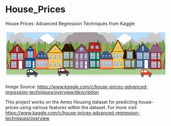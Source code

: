 # House_Prices
House Prices: Advanced Regression Techniques from Kaggle

<img src="house.png" width="800" height="150">

*Image Source: https://www.kaggle.com/c/house-prices-advanced-regression-techniques/overview/description*

This project works on the Ames Housing dataset for predicting house-prices using various features within the dataset. 
For more visit: https://www.kaggle.com/c/house-prices-advanced-regression-techniques/overview
